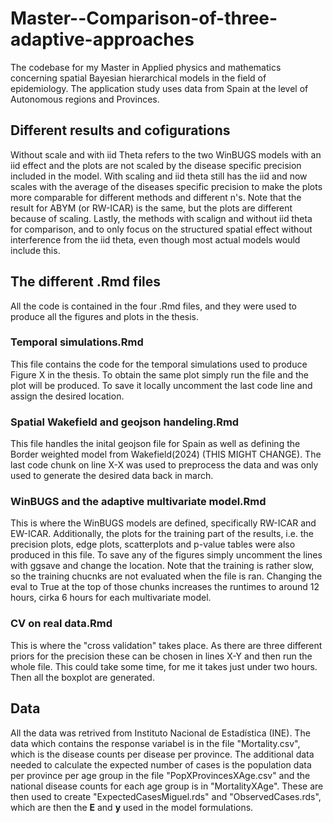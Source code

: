 # Master--Comparison-of-three-adaptive-approaches
The codebase for my Master in Applied physics and mathematics concerning spatial Bayesian hierarchical models in the field of epidemiology. The application study uses data from Spain at the level of Autonomous regions and Provinces.

## Different results and cofigurations
Without scale and with iid Theta refers to the two WinBUGS models with an iid effect and the plots are not scaled by the disease specific precision included in the model. With scaling and iid theta still has the iid and now scales with the average of the diseases specific precision to make the plots more comparable for different methods and different n's. Note that the result for ABYM (or RW-ICAR) is the same, but the plots are different because of scaling. Lastly, the methods with scalign and without iid theta for comparison, and to only focus on the structured spatial effect without interference from the iid theta, even though most actual models would include this.


## The different .Rmd files
All the code is contained in the four .Rmd files, and they were used to produce all the figures and plots in the thesis.

### Temporal simulations.Rmd
This file contains the code for the temporal simulations used to produce Figure X in the thesis. To obtain the same plot simply run the file and the plot will be produced. To save it locally uncomment the last code line and assign the desired location.

### Spatial Wakefield and geojson handeling.Rmd
This file handles the inital geojson file for Spain as well as defining the Border weighted model from Wakefield(2024) (THIS MIGHT CHANGE). The last code chunk on line X-X was used to preprocess the data and was only used to generate the desired data back in march. 

### WinBUGS and the adaptive multivariate model.Rmd
This is where the WinBUGS models are defined, specifically RW-ICAR and EW-ICAR. Additionally, the plots for the training part of the results, i.e. the precision plots, edge plots, scatterplots and p-value tables were also produced in this file. To save any of the figures simply uncomment the lines with ggsave and change the location. Note that the training is rather slow, so the training chucnks are not evaluated when the file is ran. Changing the eval to True at the top of those chunks increases the runtimes to around 12 hours, cirka 6 hours for each multivariate model. 

### CV on real data.Rmd
This is where the "cross validation" takes place. As there are three different priors for the precision these can be chosen in lines X-Y and then run the whole file. This could take some time, for me it takes just under two hours. Then all the boxplot are generated.

## Data
All the data was retrived from Instituto Nacional de Estadística (INE). The data which contains the response variabel is in the file "Mortality.csv", which is the disease counts per disease per province. The additional data needed to calculate the expected number of cases is the population data per province per age group in the file "PopXProvincesXAge.csv" and the national disease counts for each age group is in "MortalityXAge". These are then used to create "ExpectedCasesMiguel.rds" and "ObservedCases.rds", which are then the $\mathbf{E}$ and $\mathbf{y}$ used in the model formulations.



